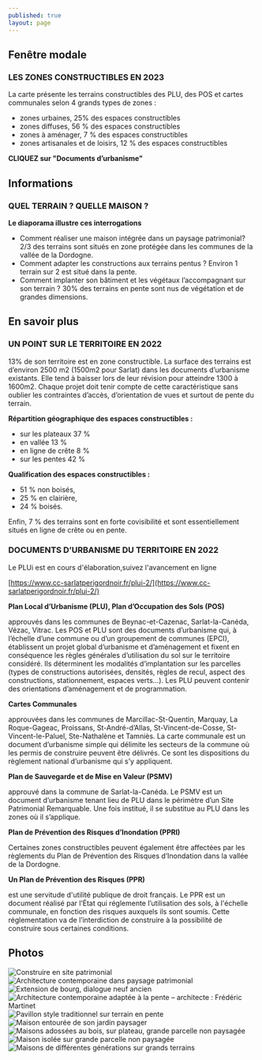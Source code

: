 ```yaml
---
published: true
layout: page
---
```



## Fenêtre modale

### LES ZONES CONSTRUCTIBLES EN 2023

La carte présente les terrains constructibles des PLU, des POS et cartes communales selon 4 grands types de zones :

- zones urbaines, 25% des espaces constructibles
- zones diffuses, 56 % des espaces constructibles
- zones à aménager, 7 % des espaces constructibles 
- zones artisanales et de loisirs, 12 % des espaces constructibles

**CLIQUEZ sur "Documents d’urbanisme"**

## Informations

### QUEL TERRAIN ? QUELLE MAISON ?

**Le diaporama illustre ces interrogations**

- Comment réaliser une maison intégrée dans un paysage patrimonial?
2/3 des terrains sont situés en zone protégée dans les communes de la vallée de la Dordogne.
- Comment adapter les constructions aux terrains pentus ? 
Environ 1 terrain sur 2 est situé dans la pente. 
- Comment implanter son bâtiment et les végétaux l’accompagnant sur son terrain ? 30% des terrains en pente sont nus de végétation et de grandes dimensions.

## En savoir plus

### UN POINT SUR LE TERRITOIRE EN 2022

13% de son territoire est en zone constructible. La surface des terrains est d’environ 2500 m2 (1500m2 pour Sarlat) dans les documents d’urbanisme existants. Elle tend à baisser lors de leur révision pour atteindre 1300 à 1600m2. Chaque projet doit tenir compte de cette caractéristique sans oublier les contraintes d’accès, d’orientation de vues et surtout de pente du terrain.

**Répartition géographique des espaces constructibles :**

- sur les plateaux 37 %
- en vallée 13 %
- en ligne de crête 8 %
- sur les pentes 42 %

**Qualification des espaces constructibles :**

- 51 % non boisés,
- 25 % en clairière,
- 24 % boisés.

Enfin, 7 % des terrains sont en forte covisibilité et sont essentiellement situés en ligne de crête ou en pente.

### DOCUMENTS D’URBANISME DU TERRITOIRE EN 2022

Le PLUi est en cours d'élaboration,suivez l'avancement en ligne 

[https://www.cc-sarlatperigordnoir.fr/plui-2/](https://www.cc-sarlatperigordnoir.fr/plui-2/)


**Plan Local d’Urbanisme (PLU), Plan d’Occupation des Sols (POS)**

approuvés dans les communes de Beynac-et-Cazenac, Sarlat-la-Canéda, Vézac, Vitrac.
Les POS et PLU sont des documents d’urbanisme qui, à l’échelle d’une commune ou d’un groupement de communes (EPCI), établissent un projet global d’urbanisme et d’aménagement et fixent en conséquence les règles générales d’utilisation du sol sur le territoire considéré. Ils déterminent les modalités d’implantation sur les parcelles (types de constructions autorisées, densités, règles de recul, aspect des constructions, stationnement, espaces verts…). Les PLU peuvent contenir des orientations d’aménagement et de programmation.

**Cartes Communales**

approuvées dans les communes de Marcillac-St-Quentin, Marquay, La Roque-Gageac, Proissans, St-André-d’Allas, St-Vincent-de-Cosse, St-Vincent-le-Paluel, Ste-Nathalène et Tamniès.
La carte communale est un document d’urbanisme simple qui délimite les secteurs de la commune où les permis de construire peuvent être délivrés. Ce sont les dispositions du règlement national d’urbanisme qui s’y appliquent.

**Plan de Sauvegarde et de Mise en Valeur (PSMV)**

approuvé dans la commune de Sarlat-la-Canéda.
Le PSMV est un document d’urbanisme tenant lieu de PLU dans le périmètre d’un Site Patrimonial Remarquable. Une fois institué, il se substitue au PLU dans les zones où il s’applique.

**Plan de Prévention des Risques d’Inondation (PPRI)**

Certaines zones constructibles peuvent également être affectées par les règlements du Plan de Prévention des Risques d’Inondation dans la vallée de la Dordogne.

**Un Plan de Prévention des Risques (PPR)**

est une servitude d'utilité publique de droit français.
Le PPR est un document réalisé par l’État qui réglemente l’utilisation des sols, à l'échelle communale, en fonction des risques auxquels ils sont soumis. Cette réglementation va de l’interdiction de construire à la possibilité de construire sous certaines conditions.

## Photos

![Construire en site patrimonial](/data/images/4/urbanisme/4_URBANISME_1.jpg)
![Architecture contemporaine dans paysage patrimonial](/data/images/4/urbanisme/4_URBANISME_2.jpg)
![Extension de bourg, dialogue neuf ancien](/data/images/4/urbanisme/4_URBANISME_3.jpg)
![Architecture contemporaine adaptée à la pente – architecte : Frédéric Martinet](/data/images/4/urbanisme/4_URBANISME_4.jpg)
![Pavillon style traditionnel sur terrain en pente](/data/images/4/urbanisme/4_URBANISME_5.jpg)
![Maison entourée de son jardin paysager](/data/images/4/urbanisme/4_URBANISME_6.jpg)
![Maisons adossées au bois, sur plateau, grande parcelle non paysagée](/data/images/4/urbanisme/4_URBANISME_7.jpg)
![Maison isolée sur grande parcelle non paysagée](/data/images/4/urbanisme/4_URBANISME_8.jpg)
![Maisons de différentes générations sur grands terrains](/data/images/4/urbanisme/4_URBANISME_9.jpg)
